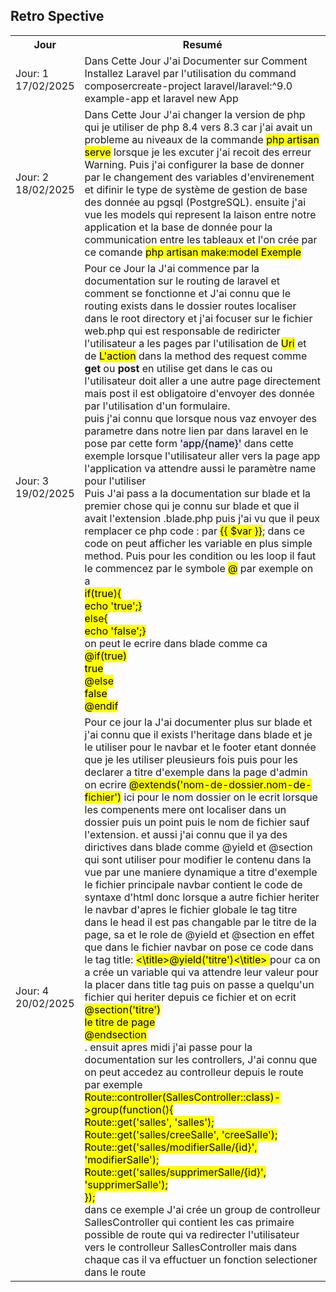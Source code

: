 ## Retro Spective
 <table>
    <tr>
      <th>Jour</th>
      <th>Resumé</th>
    </tr>
    <tr>
      <td>Jour: 1 <br> 17/02/2025</td>
      <td>Dans Cette Jour J'ai Documenter sur Comment Installez Laravel par l'utilisation du command composercreate-project laravel/laravel:^9.0 example-app et laravel new App</td>
    </tr>
    <tr>
      <td>Jour: 2 <br> 18/02/2025</td>
      <td>Dans Cette Jour J'ai changer la version de php qui je utiliser de php 8.4 vers 8.3 car j'ai avait un probleme au niveaux de la commande <mark>php artisan serve</mark> lorsque je les excuter j'ai recoit des erreur Warning. Puis j'ai configurer la base de donner par le changement des variables d'envirenement et difinir le type de système de gestion de base des donnée au pgsql (PostgreSQL). ensuite j'ai vue les models qui represent la laison entre notre application et la base de donnée pour la communication entre les tableaux et l'on crée par ce comande <mark>php artisan make:model Exemple </mark></td>
    </tr>
    <tr>
      <td>Jour: 3 <br> 19/02/2025</td>
      <td>Pour ce Jour la J'ai commence par la documentation sur le routing de laravel et comment se fonctionne et J'ai connu que le routing exists dans le dossier routes localiser dans le root directory et j'ai focuser sur le fichier web.php qui est responsable de rediricter l'utilisateur a les pages par l'utilisation de <mark>Uri</mark> et de <mark>L'action</mark> dans la method des request comme <b> get </b> ou <b> post </b> en utilise get dans le cas ou l'utilisateur doit aller a une autre page directement mais post il est obligatoire d'envoyer des donnée par l'utilisation d'un formulaire. <br> puis j'ai connu que lorsque nous vaz envoyer des parametre dans notre lien par dans laravel en le pose par cette form <mark style="background: lavender;">'app/{name}'</mark> dans cette exemple lorsque l'utilisateur aller vers la page app l'application va attendre aussi le paramètre name pour l'utiliser <br> Puis J'ai pass a la documentation sur blade et la premier chose qui je connu sur blade et que il avait l'extension .blade.php puis j'ai vu que il peux remplacer ce php code : <mark> <?php echo $var;?></mark> par <mark>{{ $var }}</mark>; dans ce code on peut afficher les variable en plus simple method. Puis pour les condition ou les loop il faut le commencez par le symbole <mark>@</mark> par exemple on a <br> <mark><?php <br> if(true){ <br> echo 'true';}<br> else{<br> 
      echo 'false';}<br> </mark> on peut le ecrire dans blade comme ca <br> <mark>@if(true)<br> 
      true <br> @else <br> false <br> @endif <mark> <br> </td>
    </tr>
    <tr>
      <td>Jour: 4 <br> 20/02/2025</td>
      <td>Pour ce jour la J'ai documenter plus sur blade et j'ai connu que il exists l'heritage dans blade et je le utiliser pour le navbar et le footer etant donnée que je les utiliser pleusieurs fois puis pour les declarer a titre d'exemple dans la page d'admin on ecrire <mark>@extends('nom-de-dossier.nom-de-fichier')</mark> ici pour le nom dossier on le ecrit lorsque les compenents mere ont localiser dans un dossier puis un point puis le nom de fichier sauf l'extension. et aussi j'ai connu que il ya des dirictives dans blade comme @yield et @section qui sont utiliser pour modifier le contenu dans la vue par une maniere dynamique a titre d'exemple le fichier principale navbar contient le code de syntaxe d'html donc lorsque a autre fichier heriter le navbar d'apres le fichier globale le tag titre dans le head il est pas changable par le titre de la page, sa et le role de @yield et @section en effet que dans le fichier navbar on pose ce code dans le tag title: <mark><\title>@yield('titre')<\title> </mark> pour ca on a crée un variable qui va attendre leur valeur pour la placer dans title tag puis on passe a quelqu'un fichier qui heriter depuis ce fichier et on ecrit <mark> @section('titre') <br> le titre de page <br>@endsection </mark> <br>. ensuit apres midi j'ai passe pour la documentation sur les controllers, J'ai connu que on peut accedez au controlleur depuis le route par exemple <mark> <br> Route::controller(SallesController::class)->group(function(){ <br>
          Route::get('salles', 'salles'); <br>
          Route::get('salles/creeSalle', 'creeSalle'); <br>
          Route::get('salles/modifierSalle/{id}', 'modifierSalle'); <br>
          Route::get('salles/supprimerSalle/{id}', 'supprimerSalle'); <br>
          }); <br> </mark> dans ce exemple J'ai crée un group de controlleur SallesController qui contient les cas primaire possible
          de route qui va redirecter l'utilisateur vers le controlleur SallesController mais dans chaque cas il va effuctuer un fonction selectioner dans le route</td>
    </tr>
</table>